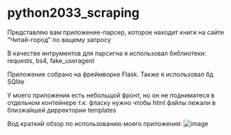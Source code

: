 # python2033_scraping

Представляю вам приложение-парсер, которое находит книги на сайте "Читай-город" по ващему запросу

В качестве интрументов для парсигна я использовал библиотеки: requests, bs4, fake_useragent

Приложение собрано на фреймворке Flask. 
Также я использовал бд SQlite

У моего приложения есть небольщой фронт, но он не подниматеся в отдельном контейнере т.к. фласку нужно чтобы html файлы лежали в близжайшей дирректории templates

Вод краткий обзор по использованию моего приложения:
![image](https://github.com/eduardgarifzyanov/python2033_scraping/assets/150543936/a342f9f5-757f-4783-b24a-54fd2893b049)

